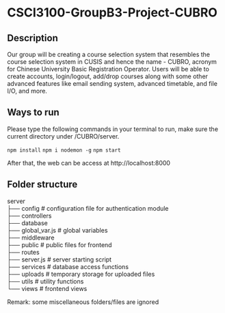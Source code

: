 # CSCI3100-GroupB3-Project-CUBRO

## Description

Our group will be creating a course selection system that resembles the course selection system in
CUSIS and hence the name - CUBRO, acronym for Chinese University Basic Registration Operator. Users
will be able to create accounts, login/logout, add/drop courses along with some other advanced features like email sending system, advanced timetable, and file I/O, and more.

## Ways to run

Please type the following commands in your terminal to run, make sure the current directory under /CUBRO/server.

`npm install`
`npm i nodemon -g`
`npm start`

After that, the web can be access at http://localhost:8000

## Folder structure

server  
├── config # configuration file for authentication module  
├── controllers  
├── database  
├── global_var.js # global variables  
├── middleware  
├── public # public files for frontend  
├── routes  
├── server.js # server starting script  
├── services # database access functions  
├── uploads # temporary storage for uploaded files  
├── utils # utility functions  
└── views # frontend views

Remark: some miscellaneous folders/files are ignored
